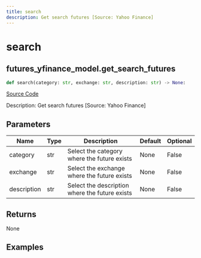```yaml
---
title: search
description: Get search futures [Source: Yahoo Finance]
---
```

# search

## futures_yfinance_model.get_search_futures

```python
def search(category: str, exchange: str, description: str) -> None:
```
[Source Code](https://github.com/OpenBB-finance/OpenBBTerminal/tree/main/openbb_terminal/futures/yfinance_model.py#L49)

Description: Get search futures [Source: Yahoo Finance]

## Parameters

| Name | Type | Description | Default | Optional |
| ---- | ---- | ----------- | ------- | -------- |
| category | str | Select the category where the future exists | None | False |
| exchange | str | Select the exchange where the future exists | None | False |
| description | str | Select the description where the future exists | None | False |

## Returns

None

## Examples

